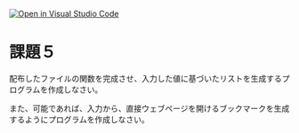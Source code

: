 [![Open in Visual Studio Code](https://classroom.github.com/assets/open-in-vscode-2e0aaae1b6195c2367325f4f02e2d04e9abb55f0b24a779b69b11b9e10269abc.svg)](https://classroom.github.com/online_ide?assignment_repo_id=16543435&assignment_repo_type=AssignmentRepo)
# 課題５

配布したファイルの関数を完成させ、入力した値に基づいたリストを生成するプログラムを作成しなさい。

また、可能であれば、入力から、直接ウェブページを開けるブックマークを生成するようにプログラムを作成しなさい。
